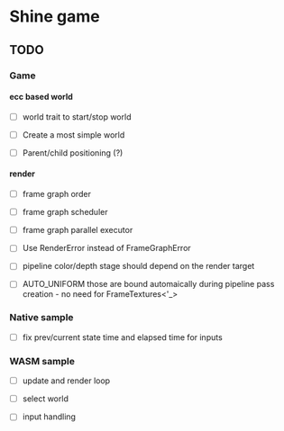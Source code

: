 # Shine game

## TODO

### Game

#### ecc based world

* [ ] world trait to start/stop world

* [ ] Create a most simple world

* [ ] Parent/child positioning (?)

#### render

* [ ] frame graph order

* [ ] frame graph scheduler

* [ ] frame graph parallel executor

* [ ] Use RenderError instead of FrameGraphError

* [ ] pipeline color/depth stage should depend on the render target

* [ ] AUTO_UNIFORM those are bound automaically during pipeline pass creation - no need for FrameTextures<'_>

### Native sample

* [ ] fix prev/current state time and elapsed time for inputs

### WASM sample

* [ ] update and render loop

* [ ] select world

* [ ] input handling
